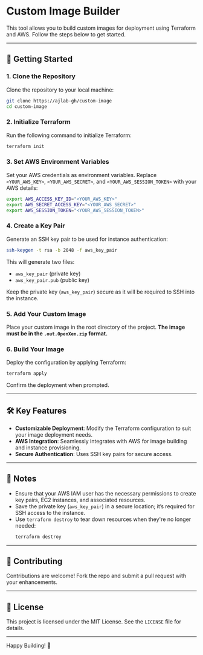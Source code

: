 # Custom Image Builder

This tool allows you to build custom images for deployment using Terraform and AWS. Follow the steps below to get started.

---

## 🚀 Getting Started

### 1. Clone the Repository
Clone the repository to your local machine:
```bash
git clone https://ajlab-gh/custom-image
cd custom-image
```

### 2. Initialize Terraform
Run the following command to initialize Terraform:
```bash
terraform init
```

### 3. Set AWS Environment Variables
Set your AWS credentials as environment variables. Replace `<YOUR_AWS_KEY>`, `<YOUR_AWS_SECRET>`, and `<YOUR_AWS_SESSION_TOKEN>` with your AWS details:
```bash
export AWS_ACCESS_KEY_ID="<YOUR_AWS_KEY>"
export AWS_SECRET_ACCESS_KEY="<YOUR_AWS_SECRET>"
export AWS_SESSION_TOKEN="<YOUR_AWS_SESSION_TOKEN>"
```

### 4. Create a Key Pair
Generate an SSH key pair to be used for instance authentication:
```bash
ssh-keygen -t rsa -b 2048 -f aws_key_pair
```

This will generate two files:
- `aws_key_pair` (private key)
- `aws_key_pair.pub` (public key)

Keep the private key (`aws_key_pair`) secure as it will be required to SSH into the instance.

### 5. Add Your Custom Image
Place your custom image in the root directory of the project. **The image must be in the `.out.OpenXen.zip` format.**

### 6. Build Your Image
Deploy the configuration by applying Terraform:
```bash
terraform apply
```
Confirm the deployment when prompted.

---

## 🛠️ Key Features
- **Customizable Deployment**: Modify the Terraform configuration to suit your image deployment needs.
- **AWS Integration**: Seamlessly integrates with AWS for image building and instance provisioning.
- **Secure Authentication**: Uses SSH key pairs for secure access.

---

## 📝 Notes
- Ensure that your AWS IAM user has the necessary permissions to create key pairs, EC2 instances, and associated resources.
- Save the private key (`aws_key_pair`) in a secure location; it’s required for SSH access to the instance.
- Use `terraform destroy` to tear down resources when they're no longer needed:
  ```bash
  terraform destroy
  ```

---

## 🤝 Contributing
Contributions are welcome! Fork the repo and submit a pull request with your enhancements.

---

## 📜 License
This project is licensed under the MIT License. See the `LICENSE` file for details.

---

Happy Building! 🚀